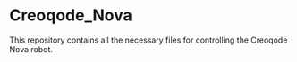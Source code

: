 # Creoqode_Nova
This repository contains all the necessary files for controlling the Creoqode Nova robot.
